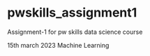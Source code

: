 # pwskills_assignment1
Assignment-1 for pw skills data science course

15th march 2023 Machine Learning
